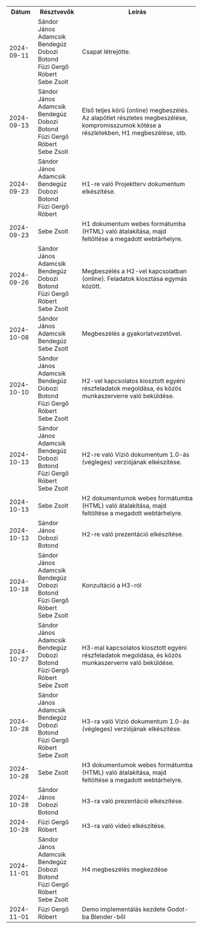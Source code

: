 <table>
	<tr><th>Dátum</th><th>Résztvevők</th><th>Leírás</th></tr>
	<tr><td>2024-09-11</td><td>Sándor János<br>Adamcsik Bendegúz<br>Dobozi Botond<br>Füzi Gergő Róbert<br>Sebe Zsolt</td><td>Csapat létrejötte.</td></tr>
	<tr><td>2024-09-13</td><td>Sándor János<br>Adamcsik Bendegúz<br>Dobozi Botond<br>Füzi Gergő Róbert<br>Sebe Zsolt</td><td>Első teljes körű (online) megbeszélés. Az alapötlet részletes megbeszélése, kompromisszumok kötése a részletekben, H1 megbeszélése, stb.</td></tr>
	<tr><td>2024-09-23</td><td>Sándor János<br>Adamcsik Bendegúz<br>Dobozi Botond<br>Füzi Gergő Róbert</td><td>H1-re való Projektterv dokumentum elkészítése.</td></tr>
	<tr><td>2024-09-23</td><td>Sebe Zsolt</td><td>H1 dokumentum webes formátumba (HTML) való átalakítása, majd feltöltése a megadott webtárhelyre.</td></tr>
	<tr><td>2024-09-26</td><td>Sándor János<br>Adamcsik Bendegúz<br>Dobozi Botond<br>Füzi Gergő Róbert<br>Sebe Zsolt</td><td>Megbeszélés a H2-vel kapcsolatban (online). Feladatok kiosztása egymás között.</td></tr>
	<tr><td>2024-10-08</td><td>Sándor János<br>Adamcsik Bendegúz<br>Sebe Zsolt</td><td>Megbeszélés a gyakorlatvezetővel.</td></tr>
	<tr><td>2024-10-10</td><td>Sándor János<br>Adamcsik Bendegúz<br>Dobozi Botond<br>Füzi Gergő Róbert<br>Sebe Zsolt</td><td>H2-vel kapcsolatos kiosztott egyéni részfeladatok megoldása, és közös munkaszerverre való beküldése.</td></tr>
	<tr><td>2024-10-13</td><td>Sándor János<br>Adamcsik Bendegúz<br>Dobozi Botond<br>Füzi Gergő Róbert<br>Sebe Zsolt</td><td>H2-re való Vízió dokumentum 1.0-ás (végleges) verziójának elkészítése.</td></tr>
	<tr><td>2024-10-13</td><td>Sebe Zsolt</td><td>H2 dokumentumok webes formátumba (HTML) való átalakítása, majd feltöltése a megadott webtárhelyre.</td></tr>
	<tr><td>2024-10-13</td><td>Sándor János<br>Dobozi Botond</td><td>H2-re való prezentáció elkészítése.</td></tr>
	<tr><td>2024-10-18</td><td>Sándor János<br>Adamcsik Bendegúz<br>Dobozi Botond<br>Füzi Gergő Róbert<br>Sebe Zsolt</td><td>Konzultáció a H3-ról</td></tr>
	<tr><td>2024-10-27</td><td>Sándor János<br>Adamcsik Bendegúz<br>Dobozi Botond<br>Füzi Gergő Róbert<br>Sebe Zsolt</td><td>H3-mal kapcsolatos kiosztott egyéni részfeladatok megoldása, és közös munkaszerverre való beküldése.</td></tr>
	<tr><td>2024-10-28</td><td>Sándor János<br>Adamcsik Bendegúz<br>Dobozi Botond<br>Füzi Gergő Róbert<br>Sebe Zsolt</td><td>H3-ra való Vízió dokumentum 1.0-ás (végleges) verziójának elkészítése.</td></tr>
	<tr><td>2024-10-28</td><td>Sebe Zsolt</td><td>H3 dokumentumok webes formátumba (HTML) való átalakítása, majd feltöltése a megadott webtárhelyre.</td></tr>
	<tr><td>2024-10-28</td><td>Sándor János<br>Dobozi Botond</td><td>H3-ra való prezentáció elkészítése.</td></tr>
	<tr><td>2024-10-28</td><td>Füzi Gergő Róbert</td><td>H3-ra való videó elkészítése.</td></tr>
	<tr><td>2024-11-01</td><td>Sándor János<br>Adamcsik Bendegúz<br>Dobozi Botond<br>Füzi Gergő Róbert<br>Sebe Zsolt</td><td>H4 megbeszélés megkezdése</td></tr>
	<tr><td>2024-11-01</td><td>Füzi Gergő Róbert</td><td>Demo implementálás kezdete Godot-ba Blender-ből</td></tr>
</table>
